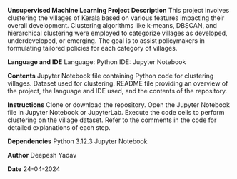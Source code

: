 **Unsupervised Machine Learning Project**
**Description**
This project involves clustering the villages of Kerala based on various features impacting their overall development. Clustering algorithms like k-means, DBSCAN, and hierarchical clustering were employed to categorize villages as developed, underdeveloped, or emerging. The goal is to assist policymakers in formulating tailored policies for each category of villages.

**Language and IDE**
Language: Python
IDE: Jupyter Notebook

**Contents**
Jupyter Notebook file containing Python code for clustering villages.
Dataset used for clustering.
README file providing an overview of the project, the language and IDE used, and the contents of the repository.

**Instructions**
Clone or download the repository.
Open the Jupyter Notebook file in Jupyter Notebook or JupyterLab.
Execute the code cells to perform clustering on the village dataset.
Refer to the comments in the code for detailed explanations of each step.

**Dependencies**
Python 3.12.3
Jupyter Notebook

**Author**
Deepesh Yadav

**Date**
24-04-2024
